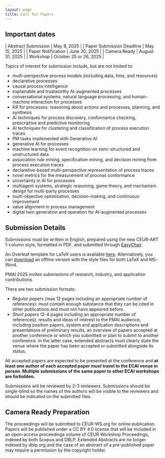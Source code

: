 ```yaml
---
layout: page
title: Call for Papers
---
```


## Important dates 

| Abstract Submission       | May 8, 2025 <!-- ~~May 1~~ May 8 (<span style="color:red">**extended**</span>), 2023 -->   |
| Paper Submission Deadline | May 15, 2025 <!-- ~~May 8~~ May 15 (<span style="color:red">**extended**</span>), 2023 -->    |
| Paper Notification        | June 30, 2025  |
| Camera Ready              | August 31, 2025 <!-- September 3, 2023 -->       |
| Workshop                  | October 25 or 26, 2025  |

Topics of interest for submission include, but are not limited to:
- multi-perspective process models (including data, time, and resources)
- declarative processes
- causal process intelligence
- explainable and trustworthy AI-augmented processes
- conversational systems, natural language processing, and human-machine interaction for processes
- KR for processes: reasoning about actions and processes, planning, and synthesis
- AI techniques for process discovery, conformance checking, prescriptive and predictive monitoring
- AI techniques for clustering and classification of process execution traces
- PM tasks implemented with Generative AI
- generative AI for processes
- machine learning for event recognition on semi-structured and unstructured data
- association rule mining, specification mining, and decision mining from process execution traces
- declarative-based multi-perspective representation of process traces
- novel metrics for the measurement of process conformance
- uncertainty in AI for processes
- multiagent systems, strategic reasoning, game theory, and mechanism design for multi-party processes
- multi-objective optimization, decision-making, and continuous improvement
- value alignment in process management
- digital twin generation and operation for AI-augmented processes

## Submission Details

Submissions must be written in English, prepared using the new CEUR-ART 1-column style, formatted in PDF, and submitted through [EasyChair]().

An Overleaf template for LaTeX users is available [here](https://www.overleaf.com/read/gwhxnqcghhdt). Alternatively, you can [download](https://ceur-ws.org/Vol-XXX/CEURART.zip) an offline version with the style files for both LaTeX and MS-Word.

PMAI 2025 invites submissions of research, industry, and application contributions.

There are two submission formats:

- _Regular papers_ (max 12 pages including an appropriate number of references): must contain enough substance that they can be cited in other publications and must not have appeared before.
- _Short papers_ (2-4 pages including an appropriate number of references): results and ideas of interest to the PMAI audience, including position papers, system and application descriptions and presentations of preliminary results, an overview of papers accepted at another conference or which you submitted or plan to submit to another conference. In the latter case, extended abstracts must clearly state the venue where the paper has been accepted or submitted alongside its status.

All accepted papers are expected to be presented at the conference and **at least one author of each accepted paper _must_ travel to the ECAI venue in person. Multiple submissions of the same paper to other ECAI workshops are forbidden.**

Submissions will be reviewed by 2-3 reviewers. Submissions should be single-blind so the names of the authors will be visible to the reviewers and should be indicated on the submitted files. 

## Camera Ready Preparation

The proceedings will be submitted to CEUR-WS.org for online publication. Papers will be published under a CC BY 4.0 license that will be included in an open-access proceedings volume of CEUR Workshop Proceedings, indexed by both Scopus and DBLP. Extended Abstracts are no longer indexed by dblp.org and the case of an abstract of a pre-published paper may require a permission by the copyright holder.

<!-- ## Special Issue 

Best papers will be invited for a special issue along with best papers from sister workshops in BPM: [AI4BPM](https://sites.google.com/unitn.it/ai4bpm-2023), [BPI](https://feb.kuleuven.be/drc/LIRIS/misc/bpiworkshop), and [FM-BPM](https://fm-bpm2023.github.io/). -->
